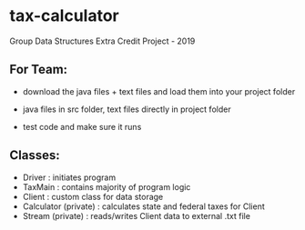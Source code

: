 # tax-calculator
Group Data Structures Extra Credit Project - 2019

## For Team:
- download the java files + text files and load them into your project folder
* java files in src folder, text files directly in project folder
- test code and make sure it runs

## Classes:
- Driver : initiates program
- TaxMain : contains majority of program logic
- Client : custom class for data storage
- Calculator (private) : calculates state and federal taxes for Client
- Stream (private) : reads/writes Client data to external .txt file
